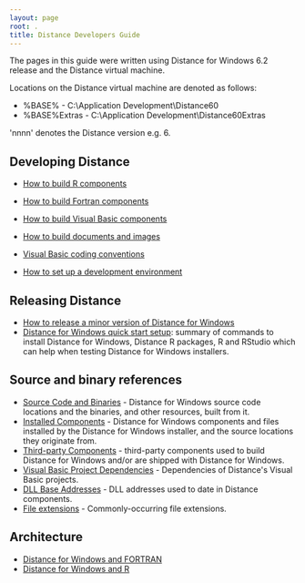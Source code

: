 ```yaml
---
layout: page
root: .
title: Distance Developers Guide
---
```


The pages in this guide were written using Distance for Windows 6.2 release and the Distance virtual machine.

Locations on the Distance virtual machine are denoted as follows:

* %BASE% - C:\Application Development\Distance60
* %BASE%Extras - C:\Application Development\Distance60Extras

'nnnn' denotes the Distance version e.g. 6.

Developing Distance
-------------------

* [How to build R components](./developer/BuildR.html)
* [How to build Fortran components](./developer/BuildFortran.html)
* [How to build Visual Basic components](./developer/BuildVisualBasic.html)
* [How to build documents and images](./developer/BuildDocumentsImages.html)

* [Visual Basic coding conventions](./developer/VisualBasicCodingConventions.html)

* [How to set up a development environment](./developer/SetUpDevelopmentEnvironment.html)

Releasing Distance
------------------

* [How to release a minor version of Distance for Windows](./developer/ReleaseMinor.html)
* [Distance for Windows quick start setup](./developer/QuickStartSetup.html): summary of commands to install Distance for Windows, Distance R packages, R and RStudio which can help when testing Distance for Windows installers.

Source and binary references
----------------------------

* [Source Code and Binaries](./developer/SourceCodeAndBinaries.html) - Distance for Windows source code locations and the binaries, and other resources, built from it.
* [Installed Components](./developer/InstalledComponents.html) - Distance for Windows components and files installed by the Distance for Windows installer, and the source locations they originate from.
* [Third-party Components](./developer/ThirdPartyComponents.html) - third-party components used to build Distance for Windows and/or are shipped with Distance for Windows.
* [Visual Basic Project Dependencies](./developer/VisualBasicProjectDependencies.html) - Dependencies of Distance's Visual Basic projects.
* [DLL Base Addresses](./developer/DllBaseAddresses.html) - DLL addresses used to date in Distance components.
* [File extensions](./developer/FileExtensions.html) - Commonly-occurring file extensions.

Architecture
------------

* [Distance for Windows and FORTRAN](./developer/ArchitectureFORTRAN.html)
* [Distance for Windows and R](./developer/ArchitectureR.html)
